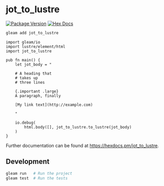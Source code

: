 # jot_to_lustre

[![Package Version](https://img.shields.io/hexpm/v/jot_to_lustre)](https://hex.pm/packages/jot_to_lustre)
[![Hex Docs](https://img.shields.io/badge/hex-docs-ffaff3)](https://hexdocs.pm/jot_to_lustre/)

```sh
gleam add jot_to_lustre
```
```gleam
import gleam/io
import lustre/element/html
import jot_to_lustre

pub fn main() {
    let jot_body = "
    
    # A heading that
    # takes up
    # three lines

    {.important .large}
    A paragraph, finally

    [My link text](http://example.com)

    "

    io.debug(
        html.body([], jot_to_lustre.to_lustre(jot_body)
    )
}
```

Further documentation can be found at <https://hexdocs.pm/jot_to_lustre>.

## Development

```sh
gleam run   # Run the project
gleam test  # Run the tests
```

